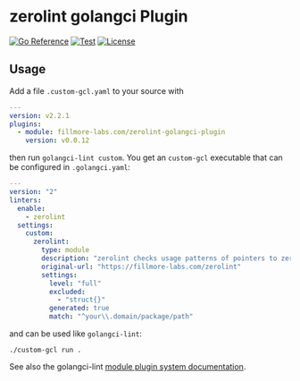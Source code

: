 # zerolint golangci Plugin

[![Go Reference](https://pkg.go.dev/badge/fillmore-labs.com/zerolint-golangci-plugin.svg)](https://pkg.go.dev/fillmore-labs.com/zerolint-golangci-plugin)
[![Test](https://github.com/fillmore-labs/zerolint-golangci-plugin/actions/workflows/test.yml/badge.svg?branch=main)](https://github.com/fillmore-labs/zerolint-golangci-plugin/actions/workflows/test.yml)
[![License](https://img.shields.io/github/license/fillmore-labs/zerolint-golangci-plugin)](https://www.apache.org/licenses/LICENSE-2.0)

## Usage

Add a file `.custom-gcl.yaml` to your source with

```YAML
---
version: v2.2.1
plugins:
  - module: fillmore-labs.com/zerolint-golangci-plugin
    version: v0.0.12
```

then run `golangci-lint custom`. You get an `custom-gcl` executable that can be configured in `.golangci.yaml`:

```YAML
---
version: "2"
linters:
  enable:
    - zerolint
  settings:
    custom:
      zerolint:
        type: module
        description: "zerolint checks usage patterns of pointers to zero-size types."
        original-url: "https://fillmore-labs.com/zerolint"
        settings:
          level: "full"
          excluded:
            - "struct{}"
          generated: true
          match: "^your\\.domain/package/path"
```

and can be used like `golangci-lint`:

```shell
./custom-gcl run .
```

See also the golangci-lint
[module plugin system documentation](https://golangci-lint.run/plugins/module-plugins/#the-automatic-way).
